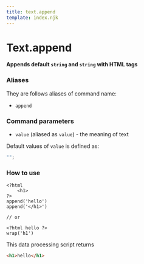 ```yaml
---
title: text.append
template: index.njk
---
```


# Text.append

**Appends default `string` and `string` with HTML tags**

### Aliases

They are follows aliases of command name:

- `append`

### Command parameters

- `value` (aliased as `value`) - the meaning of text

Default values of `value` is defined as:

```js
"";
```

### How to use

```dps
<?html
    <h1>
?>
append('hello')
append('</h1>')

// or

<?html hello ?>
wrap('h1')
```

This data processing script returns

```html
<h1>hello</h1>
```

